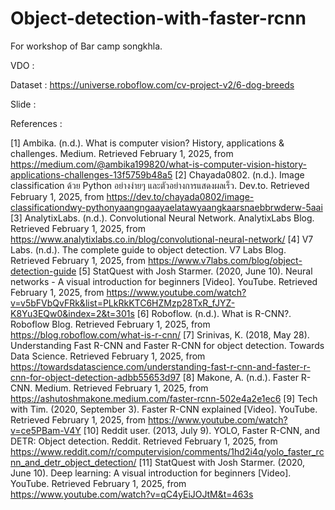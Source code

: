 # Object-detection-with-faster-rcnn
For workshop of Bar camp songkhla.

VDO : 

Dataset : https://universe.roboflow.com/cv-project-v2/6-dog-breeds

Slide :

References :

[1] Ambika. (n.d.). What is computer vision? History, applications & challenges. Medium. Retrieved February 1, 2025, from https://medium.com/@ambika199820/what-is-computer-vision-history-applications-challenges-13f5759b48a5
[2] Chayada0802. (n.d.). Image classification ด้วย Python อย่างง่ายๆ และตัวอย่างการแสดงผลเร็ว. Dev.to. Retrieved February 1, 2025, from https://dev.to/chayada0802/image-classificationdwy-pythonyaangngaayaelatawyaangkaarsnaebbrwderw-5aai
[3] AnalytixLabs. (n.d.). Convolutional Neural Network. AnalytixLabs Blog. Retrieved February 1, 2025, from https://www.analytixlabs.co.in/blog/convolutional-neural-network/
[4] V7 Labs. (n.d.). The complete guide to object detection. V7 Labs Blog. Retrieved February 1, 2025, from https://www.v7labs.com/blog/object-detection-guide
[5] StatQuest with Josh Starmer. (2020, June 10). Neural networks - A visual introduction for beginners [Video]. YouTube. Retrieved February 1, 2025, from https://www.youtube.com/watch?v=v5bFVbQvFRk&list=PLkRkKTC6HZMzp28TxR_fJYZ-K8Yu3EQw0&index=2&t=301s
[6] Roboflow. (n.d.). What is R-CNN?. Roboflow Blog. Retrieved February 1, 2025, from https://blog.roboflow.com/what-is-r-cnn/
[7] Srinivas, K. (2018, May 28). Understanding Fast R-CNN and Faster R-CNN for object detection. Towards Data Science. Retrieved February 1, 2025, from https://towardsdatascience.com/understanding-fast-r-cnn-and-faster-r-cnn-for-object-detection-adbb55653d97
[8] Makone, A. (n.d.). Faster R-CNN. Medium. Retrieved February 1, 2025, from https://ashutoshmakone.medium.com/faster-rcnn-502e4a2e1ec6
[9] Tech with Tim. (2020, September 3). Faster R-CNN explained [Video]. YouTube. Retrieved February 1, 2025, from https://www.youtube.com/watch?v=ce5PBam-V4Y
[10] Reddit user. (2013, July 9). YOLO, Faster R-CNN, and DETR: Object detection. Reddit. Retrieved February 1, 2025, from https://www.reddit.com/r/computervision/comments/1hd2i4q/yolo_faster_rcnn_and_detr_object_detection/
[11] StatQuest with Josh Starmer. (2020, June 10). Deep learning: A visual introduction for beginners [Video]. YouTube. Retrieved February 1, 2025, from https://www.youtube.com/watch?v=qC4yEiJOJtM&t=463s
